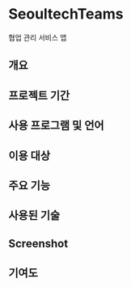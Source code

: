 # SeoultechTeams
협업 관리 서비스 앱



## 개요


## 프로젝트 기간



## 사용 프로그램 및 언어


## 이용 대상



## 주요 기능


## 사용된 기술


## Screenshot



## 기여도
